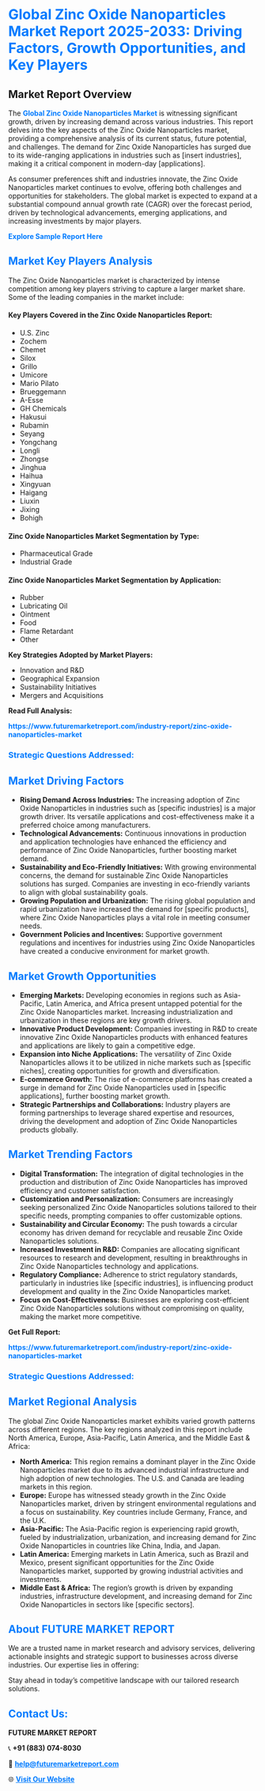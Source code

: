 <h1 style="color: #007BFF;">Global Zinc Oxide Nanoparticles Market Report 2025-2033: Driving Factors, Growth Opportunities, and Key Players</h1>

<section id="overview">
<h2>Market Report Overview</h2>
<p>The <a href="https://www.futuremarketreport.com/industry-report/zinc-oxide-nanoparticles-market" style="color: #007BFF; text-decoration: none;"><strong>Global Zinc Oxide Nanoparticles Market</strong></a> is witnessing significant growth, driven by increasing demand across various industries. This report delves into the key aspects of the Zinc Oxide Nanoparticles market, providing a comprehensive analysis of its current status, future potential, and challenges. The demand for Zinc Oxide Nanoparticles has surged due to its wide-ranging applications in industries such as [insert industries], making it a critical component in modern-day [applications].</p>
<p>As consumer preferences shift and industries innovate, the Zinc Oxide Nanoparticles market continues to evolve, offering both challenges and opportunities for stakeholders. The global market is expected to expand at a substantial compound annual growth rate (CAGR) over the forecast period, driven by technological advancements, emerging applications, and increasing investments by major players.</p>
</section>

<section id="overview">
<p><a href="https://www.futuremarketreport.com/request-sample/reportId=85660" style="color: #007BFF; text-decoration: none;"><strong>Explore Sample Report Here</strong></a></p>
</section>

<section id="key-players">
<h2 style="color: #007BFF;">Market Key Players Analysis</h2>
<p>The Zinc Oxide Nanoparticles market is characterized by intense competition among key players striving to capture a larger market share. Some of the leading companies in the market include:</p>
<h4>Key Players Covered in the Zinc Oxide Nanoparticles Report:</h4>
<ul><li>U.S. Zinc</li><li>Zochem</li><li>Chemet</li><li>Silox</li><li>Grillo</li><li>Umicore</li><li>Mario Pilato</li><li>Brueggemann</li><li>A-Esse</li><li>GH Chemicals</li><li>Hakusui</li><li>Rubamin</li><li>Seyang</li><li>Yongchang</li><li>Longli</li><li>Zhongse</li><li>Jinghua</li><li>Haihua</li><li>Xingyuan</li><li>Haigang</li><li>Liuxin</li><li>Jixing</li><li>Bohigh</li></ul>
<h4>Zinc Oxide Nanoparticles Market Segmentation by Type:</h4>
<ul><li>Pharmaceutical Grade</li><li>Industrial Grade</li></ul>

<h4>Zinc Oxide Nanoparticles Market Segmentation by Application:</h4>
<ul><li>Rubber</li><li>Lubricating Oil</li><li>Ointment</li><li>Food</li><li>Flame Retardant</li><li>Other</li></ul>
<p><strong>Key Strategies Adopted by Market Players:</strong></p>
<ul>
<li>Innovation and R&D</li>
<li>Geographical Expansion</li>
<li>Sustainability Initiatives</li>
<li>Mergers and Acquisitions</li>
</ul>
</section>

<section>
<p><strong>Read Full Analysis: </strong></p><a href="https://www.futuremarketreport.com/industry-report/zinc-oxide-nanoparticles-market" style="color: #007BFF; text-decoration: none;"><strong>https://www.futuremarketreport.com/industry-report/zinc-oxide-nanoparticles-market</strong></a>
<h3 style="color: #007BFF;">Strategic Questions Addressed:</h3>
</section>

<section id="driving-factors">
<h2 style="color: #007BFF;">Market Driving Factors</h2>
<ul>
<li><strong>Rising Demand Across Industries:</strong> The increasing adoption of Zinc Oxide Nanoparticles in industries such as [specific industries] is a major growth driver. Its versatile applications and cost-effectiveness make it a preferred choice among manufacturers.</li>
<li><strong>Technological Advancements:</strong> Continuous innovations in production and application technologies have enhanced the efficiency and performance of Zinc Oxide Nanoparticles, further boosting market demand.</li>
<li><strong>Sustainability and Eco-Friendly Initiatives:</strong> With growing environmental concerns, the demand for sustainable Zinc Oxide Nanoparticles solutions has surged. Companies are investing in eco-friendly variants to align with global sustainability goals.</li>
<li><strong>Growing Population and Urbanization:</strong> The rising global population and rapid urbanization have increased the demand for [specific products], where Zinc Oxide Nanoparticles plays a vital role in meeting consumer needs.</li>
<li><strong>Government Policies and Incentives:</strong> Supportive government regulations and incentives for industries using Zinc Oxide Nanoparticles have created a conducive environment for market growth.</li>
</ul>
</section>

<section id="growth-opportunities">
<h2 style="color: #007BFF;">Market Growth Opportunities</h2>
<ul>
<li><strong>Emerging Markets:</strong> Developing economies in regions such as Asia-Pacific, Latin America, and Africa present untapped potential for the Zinc Oxide Nanoparticles market. Increasing industrialization and urbanization in these regions are key growth drivers.</li>
<li><strong>Innovative Product Development:</strong> Companies investing in R&D to create innovative Zinc Oxide Nanoparticles products with enhanced features and applications are likely to gain a competitive edge.</li>
<li><strong>Expansion into Niche Applications:</strong> The versatility of Zinc Oxide Nanoparticles allows it to be utilized in niche markets such as [specific niches], creating opportunities for growth and diversification.</li>
<li><strong>E-commerce Growth:</strong> The rise of e-commerce platforms has created a surge in demand for Zinc Oxide Nanoparticles used in [specific applications], further boosting market growth.</li>
<li><strong>Strategic Partnerships and Collaborations:</strong> Industry players are forming partnerships to leverage shared expertise and resources, driving the development and adoption of Zinc Oxide Nanoparticles products globally.</li>
</ul>
</section>

<section id="trending-factors">
<h2 style="color: #007BFF;">Market Trending Factors</h2>
<ul>
<li><strong>Digital Transformation:</strong> The integration of digital technologies in the production and distribution of Zinc Oxide Nanoparticles has improved efficiency and customer satisfaction.</li>
<li><strong>Customization and Personalization:</strong> Consumers are increasingly seeking personalized Zinc Oxide Nanoparticles solutions tailored to their specific needs, prompting companies to offer customizable options.</li>
<li><strong>Sustainability and Circular Economy:</strong> The push towards a circular economy has driven demand for recyclable and reusable Zinc Oxide Nanoparticles solutions.</li>
<li><strong>Increased Investment in R&D:</strong> Companies are allocating significant resources to research and development, resulting in breakthroughs in Zinc Oxide Nanoparticles technology and applications.</li>
<li><strong>Regulatory Compliance:</strong> Adherence to strict regulatory standards, particularly in industries like [specific industries], is influencing product development and quality in the Zinc Oxide Nanoparticles market.</li>
<li><strong>Focus on Cost-Effectiveness:</strong> Businesses are exploring cost-efficient Zinc Oxide Nanoparticles solutions without compromising on quality, making the market more competitive.</li>
</ul>
</section>

<section>
<p><strong>Get Full Report: </strong></p><a href="https://www.futuremarketreport.com/industry-report/zinc-oxide-nanoparticles-market" style="color: #007BFF; text-decoration: none;"><strong>https://www.futuremarketreport.com/industry-report/zinc-oxide-nanoparticles-market</strong></a>
<h3 style="color: #007BFF;">Strategic Questions Addressed:</h3>
</section>


<section id="regional-analysis">
<h2 style="color: #007BFF;">Market Regional Analysis</h2>
<p>The global Zinc Oxide Nanoparticles market exhibits varied growth patterns across different regions. The key regions analyzed in this report include North America, Europe, Asia-Pacific, Latin America, and the Middle East & Africa:</p>
<ul>
<li><strong>North America:</strong> This region remains a dominant player in the Zinc Oxide Nanoparticles market due to its advanced industrial infrastructure and high adoption of new technologies. The U.S. and Canada are leading markets in this region.</li>
<li><strong>Europe:</strong> Europe has witnessed steady growth in the Zinc Oxide Nanoparticles market, driven by stringent environmental regulations and a focus on sustainability. Key countries include Germany, France, and the U.K.</li>
<li><strong>Asia-Pacific:</strong> The Asia-Pacific region is experiencing rapid growth, fueled by industrialization, urbanization, and increasing demand for Zinc Oxide Nanoparticles in countries like China, India, and Japan.</li>
<li><strong>Latin America:</strong> Emerging markets in Latin America, such as Brazil and Mexico, present significant opportunities for the Zinc Oxide Nanoparticles market, supported by growing industrial activities and investments.</li>
<li><strong>Middle East & Africa:</strong> The region’s growth is driven by expanding industries, infrastructure development, and increasing demand for Zinc Oxide Nanoparticles in sectors like [specific sectors].</li>
</ul>
</section>

<footer>
<h2 style="color: #007BFF;">About FUTURE MARKET REPORT</h2>
<p>We are a trusted name in market research and advisory services, delivering actionable insights and strategic support to businesses across diverse industries. Our expertise lies in offering:</p>

<p>Stay ahead in today’s competitive landscape with our tailored research solutions.</p>

<h2 style="color: #007BFF;">Contact Us:</h2>
<p><strong>FUTURE MARKET REPORT</strong></p>
<p>📞 <strong>+91 (883) 074-8030</strong></p>
<p>📧 <strong><a href="mailto:help@futuremarketreport.com" style="color: #007BFF;">help@futuremarketreport.com</a></strong></p>
<p>🌐 <strong><a href="https://www.futuremarketreport.com/" style="color: #007BFF;">Visit Our Website</a></strong></p>
</footer>